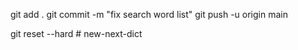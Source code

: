 git add .
git commit -m "fix search word list"
git push -u origin main

git reset --hard # new-next-dict
